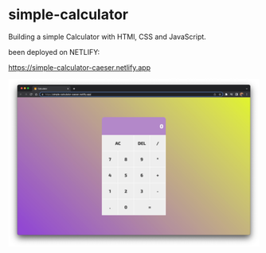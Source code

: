 # simple-calculator

Building a simple Calculator with HTMl, CSS and JavaScript.

been deployed on NETLIFY:

https://simple-calculator-caeser.netlify.app

![calculator site image](calculator-site.png)
